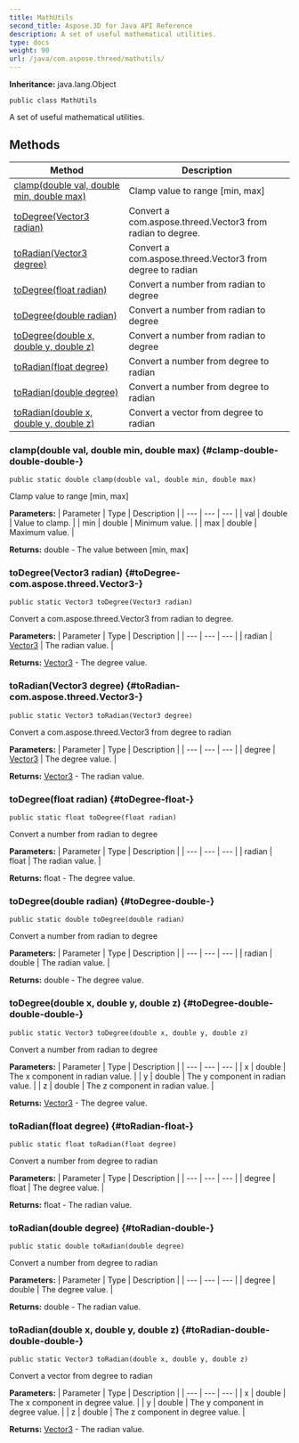 ```yaml
---
title: MathUtils
second_title: Aspose.3D for Java API Reference
description: A set of useful mathematical utilities.
type: docs
weight: 90
url: /java/com.aspose.threed/mathutils/
---
```


**Inheritance:**
java.lang.Object
```
public class MathUtils
```

A set of useful mathematical utilities.
## Methods

| Method | Description |
| --- | --- |
| [clamp(double val, double min, double max)](#clamp-double-double-double-) | Clamp value to range [min, max] |
| [toDegree(Vector3 radian)](#toDegree-com.aspose.threed.Vector3-) | Convert a com.aspose.threed.Vector3 from radian to degree. |
| [toRadian(Vector3 degree)](#toRadian-com.aspose.threed.Vector3-) | Convert a com.aspose.threed.Vector3 from degree to radian |
| [toDegree(float radian)](#toDegree-float-) | Convert a number from radian to degree |
| [toDegree(double radian)](#toDegree-double-) | Convert a number from radian to degree |
| [toDegree(double x, double y, double z)](#toDegree-double-double-double-) | Convert a number from radian to degree |
| [toRadian(float degree)](#toRadian-float-) | Convert a number from degree to radian |
| [toRadian(double degree)](#toRadian-double-) | Convert a number from degree to radian |
| [toRadian(double x, double y, double z)](#toRadian-double-double-double-) | Convert a vector from degree to radian |
### clamp(double val, double min, double max) {#clamp-double-double-double-}
```
public static double clamp(double val, double min, double max)
```


Clamp value to range [min, max]

**Parameters:**
| Parameter | Type | Description |
| --- | --- | --- |
| val | double | Value to clamp. |
| min | double | Minimum value. |
| max | double | Maximum value. |

**Returns:**
double - The value between [min, max]
### toDegree(Vector3 radian) {#toDegree-com.aspose.threed.Vector3-}
```
public static Vector3 toDegree(Vector3 radian)
```


Convert a com.aspose.threed.Vector3 from radian to degree.

**Parameters:**
| Parameter | Type | Description |
| --- | --- | --- |
| radian | [Vector3](../../com.aspose.threed/vector3) | The radian value. |

**Returns:**
[Vector3](../../com.aspose.threed/vector3) - The degree value.
### toRadian(Vector3 degree) {#toRadian-com.aspose.threed.Vector3-}
```
public static Vector3 toRadian(Vector3 degree)
```


Convert a com.aspose.threed.Vector3 from degree to radian

**Parameters:**
| Parameter | Type | Description |
| --- | --- | --- |
| degree | [Vector3](../../com.aspose.threed/vector3) | The degree value. |

**Returns:**
[Vector3](../../com.aspose.threed/vector3) - The radian value.
### toDegree(float radian) {#toDegree-float-}
```
public static float toDegree(float radian)
```


Convert a number from radian to degree

**Parameters:**
| Parameter | Type | Description |
| --- | --- | --- |
| radian | float | The radian value. |

**Returns:**
float - The degree value.
### toDegree(double radian) {#toDegree-double-}
```
public static double toDegree(double radian)
```


Convert a number from radian to degree

**Parameters:**
| Parameter | Type | Description |
| --- | --- | --- |
| radian | double | The radian value. |

**Returns:**
double - The degree value.
### toDegree(double x, double y, double z) {#toDegree-double-double-double-}
```
public static Vector3 toDegree(double x, double y, double z)
```


Convert a number from radian to degree

**Parameters:**
| Parameter | Type | Description |
| --- | --- | --- |
| x | double | The x component in radian value. |
| y | double | The y component in radian value. |
| z | double | The z component in radian value. |

**Returns:**
[Vector3](../../com.aspose.threed/vector3) - The degree value.
### toRadian(float degree) {#toRadian-float-}
```
public static float toRadian(float degree)
```


Convert a number from degree to radian

**Parameters:**
| Parameter | Type | Description |
| --- | --- | --- |
| degree | float | The degree value. |

**Returns:**
float - The radian value.
### toRadian(double degree) {#toRadian-double-}
```
public static double toRadian(double degree)
```


Convert a number from degree to radian

**Parameters:**
| Parameter | Type | Description |
| --- | --- | --- |
| degree | double | The degree value. |

**Returns:**
double - The radian value.
### toRadian(double x, double y, double z) {#toRadian-double-double-double-}
```
public static Vector3 toRadian(double x, double y, double z)
```


Convert a vector from degree to radian

**Parameters:**
| Parameter | Type | Description |
| --- | --- | --- |
| x | double | The x component in degree value. |
| y | double | The y component in degree value. |
| z | double | The z component in degree value. |

**Returns:**
[Vector3](../../com.aspose.threed/vector3) - The radian value.
